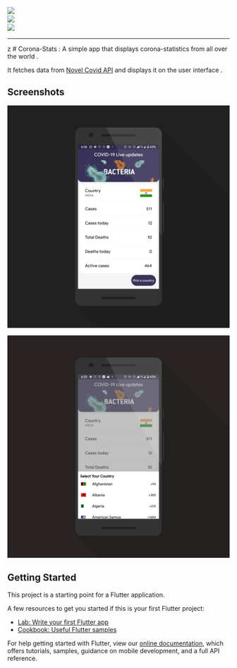 ![](https://img.shields.io/badge/Awesome-Flutter-blue)<br>
![](https://img.shields.io/github/stars/parthpanchal123/Corona-Stats?style=social)<br>
![](https://img.shields.io/github/forks/parthpanchal123/Corona-Stats?style=social)<br>
<hr>
z
# Corona-Stats : A simple app that displays corona-statistics from all over the world .

It fetches data from [Novel Covid API](https://github.com/novelcovid/api) and displays it on the user interface .

## Screenshots

![Image 1](https://github.com/parthpanchal123/Corona-Stats/blob/master/Screenshots/Google%20Pixel%202%20(5).jpg)

![Image 2](https://github.com/parthpanchal123/Corona-Stats/blob/master/Screenshots/Google%20Pixel%202%20(6).jpg)


## Getting Started

This project is a starting point for a Flutter application.

A few resources to get you started if this is your first Flutter project:

- [Lab: Write your first Flutter app](https://flutter.dev/docs/get-started/codelab)
- [Cookbook: Useful Flutter samples](https://flutter.dev/docs/cookbook)

For help getting started with Flutter, view our
[online documentation](https://flutter.dev/docs), which offers tutorials,
samples, guidance on mobile development, and a full API reference.
